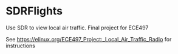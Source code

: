 # SDRFlights
Use SDR to view local air traffic. Final project for ECE497

See https://elinux.org/ECE497_Project:_Local_Air_Traffic_Radio for instructions
